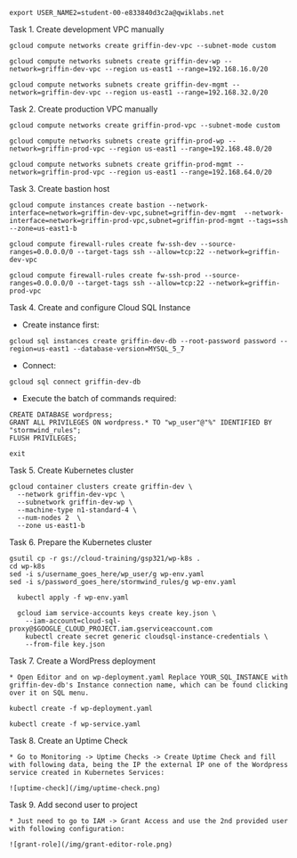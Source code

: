```
export USER_NAME2=student-00-e833840d3c2a@qwiklabs.net
```

Task 1. Create development VPC manually

```
gcloud compute networks create griffin-dev-vpc --subnet-mode custom

gcloud compute networks subnets create griffin-dev-wp --network=griffin-dev-vpc --region us-east1 --range=192.168.16.0/20

gcloud compute networks subnets create griffin-dev-mgmt --network=griffin-dev-vpc --region us-east1 --range=192.168.32.0/20
```


Task 2. Create production VPC manually

```
gcloud compute networks create griffin-prod-vpc --subnet-mode custom

gcloud compute networks subnets create griffin-prod-wp --network=griffin-prod-vpc --region us-east1 --range=192.168.48.0/20

gcloud compute networks subnets create griffin-prod-mgmt --network=griffin-prod-vpc --region us-east1 --range=192.168.64.0/20
```

Task 3. Create bastion host

```
gcloud compute instances create bastion --network-interface=network=griffin-dev-vpc,subnet=griffin-dev-mgmt  --network-interface=network=griffin-prod-vpc,subnet=griffin-prod-mgmt --tags=ssh --zone=us-east1-b

gcloud compute firewall-rules create fw-ssh-dev --source-ranges=0.0.0.0/0 --target-tags ssh --allow=tcp:22 --network=griffin-dev-vpc

gcloud compute firewall-rules create fw-ssh-prod --source-ranges=0.0.0.0/0 --target-tags ssh --allow=tcp:22 --network=griffin-prod-vpc
```


Task 4. Create and configure Cloud SQL Instance

* Create instance first:
```
gcloud sql instances create griffin-dev-db --root-password password --region=us-east1 --database-version=MYSQL_5_7
````

* Connect:
```
gcloud sql connect griffin-dev-db
````
* Execute the batch of commands required:
```
CREATE DATABASE wordpress;
GRANT ALL PRIVILEGES ON wordpress.* TO "wp_user"@"%" IDENTIFIED BY "stormwind_rules";
FLUSH PRIVILEGES;

exit
```


Task 5. Create Kubernetes cluster

```
gcloud container clusters create griffin-dev \
  --network griffin-dev-vpc \
  --subnetwork griffin-dev-wp \
  --machine-type n1-standard-4 \
  --num-nodes 2  \
  --zone us-east1-b
```
  
Task 6. Prepare the Kubernetes cluster

  ```
  gsutil cp -r gs://cloud-training/gsp321/wp-k8s .
  cd wp-k8s
  sed -i s/username_goes_here/wp_user/g wp-env.yaml
  sed -i s/password_goes_here/stormwind_rules/g wp-env.yaml
  ```
```
  kubectl apply -f wp-env.yaml
```

```
  gcloud iam service-accounts keys create key.json \
    --iam-account=cloud-sql-proxy@$GOOGLE_CLOUD_PROJECT.iam.gserviceaccount.com
    kubectl create secret generic cloudsql-instance-credentials \
    --from-file key.json
```
  
Task 7. Create a WordPress deployment
  
    * Open Editor and on wp-deployment.yaml Replace YOUR_SQL_INSTANCE with griffin-dev-db's Instance connection name, which can be found clicking over it on SQL menu.

   ```
   kubectl create -f wp-deployment.yaml

   kubectl create -f wp-service.yaml
   ```
  
Task 8. Create an Uptime Check

    * Go to Monitoring -> Uptime Checks -> Create Uptime Check and fill with following data, being the IP the external IP one of the Wordpress service created in Kubernetes Services:

    ![uptime-check](/img/uptime-check.png)

Task 9. Add second user to project

    * Just need to go to IAM -> Grant Access and use the 2nd provided user with following configuration:

    ![grant-role](/img/grant-editor-role.png)